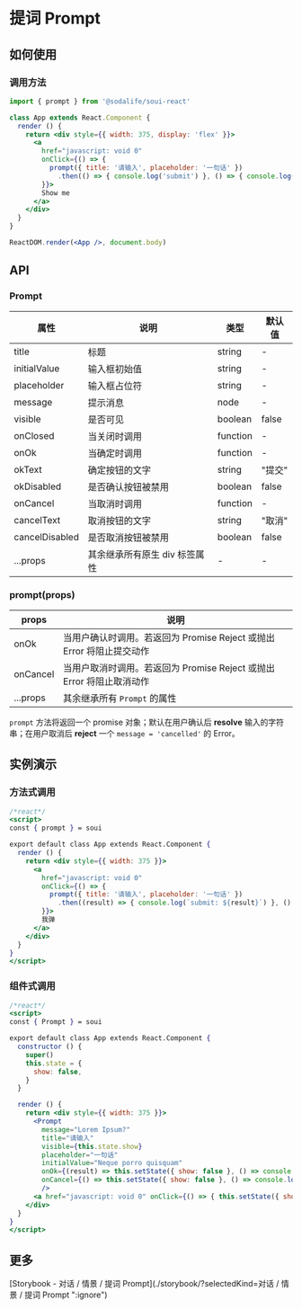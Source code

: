 # 提词 Prompt

## 如何使用
### 调用方法
```jsx
import { prompt } from '@sodalife/soui-react'

class App extends React.Component {
  render () {
    return <div style={{ width: 375, display: 'flex' }}>
      <a
        href="javascript: void 0"
        onClick={() => {
          prompt({ title: '请输入', placeholder: '一句话' })
            .then(() => { console.log('submit') }, () => { console.log('nope') })
        }}>
        Show me
      </a>
    </div>
  }
}

ReactDOM.render(<App />, document.body)
```


## API
### Prompt
|      属性      |             说明              |   类型   | 默认值 |
| -------------- | ----------------------------- | -------- | ------ |
| title          | 标题                          | string   | -      |
| initialValue   | 输入框初始值                  | string   | -      |
| placeholder    | 输入框占位符                  | string   | -      |
| message        | 提示消息                      | node     | -      |
| visible        | 是否可见                      | boolean  | false  |
| onClosed       | 当关闭时调用                  | function | -      |
| onOk           | 当确定时调用                  | function | -      |
| okText         | 确定按钮的文字                | string   | "提交" |
| okDisabled     | 是否确认按钮被禁用            | boolean  | false  |
| onCancel       | 当取消时调用                  | function | -      |
| cancelText     | 取消按钮的文字                | string   | "取消" |
| cancelDisabled | 是否取消按钮被禁用            | boolean  | false  |
| ...props       | 其余继承所有原生 div 标签属性 | -        | -      |


### prompt(props)
|  props   |                           说明                           |
| -------- | -------------------------------------------------------- |
| onOk     | 当用户确认时调用。若返回为 Promise Reject 或抛出 Error 将阻止提交动作 |
| onCancel | 当用户取消时调用。若返回为 Promise Reject 或抛出 Error 将阻止取消动作 |
| ...props | 其余继承所有 ``Prompt`` 的属性                           |

``prompt`` 方法将返回一个 promise 对象；默认在用户确认后 **resolve** 输入的字符串；在用户取消后 **reject** 一个 ``message = 'cancelled'`` 的 Error。


## 实例演示
### 方法式调用
```jsx
/*react*/
<script>
const { prompt } = soui

export default class App extends React.Component {
  render () {
    return <div style={{ width: 375 }}>
      <a
        href="javascript: void 0"
        onClick={() => {
          prompt({ title: '请输入', placeholder: '一句话' })
            .then((result) => { console.log(`submit: ${result}`) }, () => { console.log('nope') })
        }}>
        我弹
      </a>
    </div>
  }
}
</script>
```


### 组件式调用
```jsx
/*react*/
<script>
const { Prompt } = soui

export default class App extends React.Component {
  constructor () {
    super()
    this.state = {
      show: false,
    }
  }

  render () {
    return <div style={{ width: 375 }}>
      <Prompt
        message="Lorem Ipsum?"
        title="请输入"
        visible={this.state.show}
        placeholder="一句话"
        initialValue="Neque porro quisquam"
        onOk={(result) => this.setState({ show: false }, () => console.log(`ok: ${result}`))}
        onCancel={() => this.setState({ show: false }, () => console.log('cancel'))}
        />
      <a href="javascript: void 0" onClick={() => { this.setState({ show: true }) }}>我弹</a>
    </div>
  }
}
</script>
```


## 更多
[Storybook - 对话 / 情景 / 提词 Prompt](./storybook/?selectedKind=对话 / 情景 / 提词 Prompt ":ignore")
